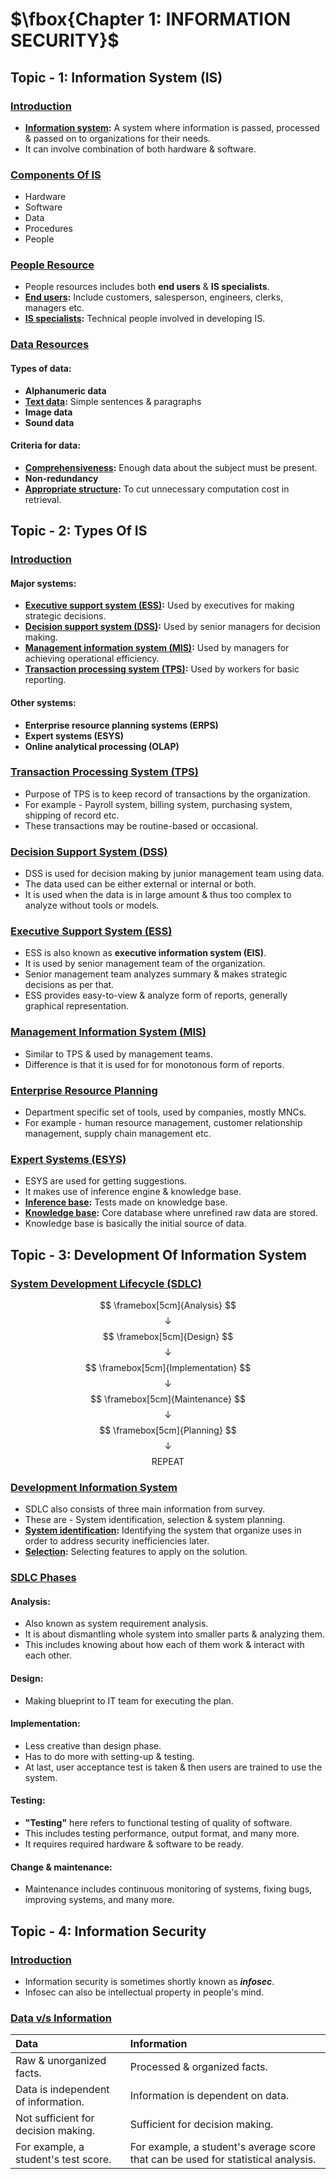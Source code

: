 # $\fbox{Chapter 1: INFORMATION SECURITY}$





## **Topic - 1: Information System (IS)**

### <u>Introduction</u>

- **<u>Information system</u>:** A system where information is passed, processed & passed on to organizations for their needs.
- It can involve combination of both hardware & software.


### <u>Components Of IS</u>

- Hardware
- Software
- Data
- Procedures
- People


### <u>People Resource</u>

- People resources includes both **end users** & **IS specialists**.
- **<u>End users</u>:** Include customers, salesperson, engineers, clerks, managers etc.
- **<u>IS specialists</u>:** Technical people involved in developing IS.


### <u>Data Resources</u>

#### Types of data:

- **Alphanumeric data**
- **<u>Text data</u>:** Simple sentences & paragraphs
- **Image data**
- **Sound data**

#### Criteria for data:

- **<u>Comprehensiveness</u>:** Enough data about the subject must be present.
- **Non-redundancy**
- **<u>Appropriate structure</u>:** To cut unnecessary computation cost in retrieval.



## **Topic - 2: Types Of IS**

### <u>Introduction</u>

#### Major systems:

- **<u>Executive support system (ESS)</u>:** Used by executives for making strategic decisions.
- **<u>Decision support system (DSS)</u>:** Used by senior managers for decision making.
- **<u>Management information system (MIS)</u>:** Used by managers for achieving operational efficiency.
- **<u>Transaction processing system (TPS)</u>:** Used by workers for basic reporting.

#### Other systems:

- **Enterprise resource planning systems (ERPS)**
- **Expert systems (ESYS)**
- **Online analytical processing (OLAP)**


### <u>Transaction Processing System (TPS)</u>

- Purpose of TPS is to keep record of transactions by the organization.
- For example - Payroll system, billing system, purchasing system, shipping of record etc.
- These transactions may be routine-based or occasional.


### <u>Decision Support System (DSS)</u>

- DSS is used for decision making by junior management team using data.
- The data used can be either external or internal or both.
- It is used when the data is in large amount & thus too complex to analyze without tools or models.


### <u>Executive Support System (ESS)</u>

- ESS is also known as **executive information system (EIS)**.
- It is used by senior management team of the organization.
- Senior management team analyzes summary & makes strategic decisions as per that.
- ESS provides easy-to-view & analyze form of reports, generally graphical representation.


### <u>Management Information System (MIS)</u>

- Similar to TPS & used by management teams.
- Difference is that it is used for for monotonous form of reports.


### <u>Enterprise Resource Planning</u>

- Department specific set of tools, used by companies, mostly MNCs.
- For example - human resource management, customer relationship management, supply chain management etc.


### <u>Expert Systems (ESYS)</u>

- ESYS are used for getting suggestions.
- It makes use of inference engine & knowledge base.
- **<u>Inference base</u>:** Tests made on knowledge base.
- **<u>Knowledge base</u>:** Core database where unrefined raw data are stored.
- Knowledge base is basically the initial source of data.



## **Topic - 3: Development Of Information System**

### <u>System Development Lifecycle (SDLC)</u>

$$ \framebox[5cm]{Analysis} $$
$$ \downarrow $$
$$ \framebox[5cm]{Design} $$
$$ \downarrow $$
$$ \framebox[5cm]{Implementation} $$
$$ \downarrow $$
$$ \framebox[5cm]{Maintenance} $$
$$ \downarrow $$
$$ \framebox[5cm]{Planning} $$
$$ \downarrow $$
$$ \text{REPEAT} $$


### <u>Development Information System</u>

- SDLC also consists of three main information from survey.
- These are - System identification, selection & system planning.
- **<u>System identification</u>:** Identifying the system that organize uses in order to address security inefficiencies later.
- **<u>Selection</u>:** Selecting features to apply on the solution.


### <u>SDLC Phases</u>

#### Analysis:

- Also known as system requirement analysis.
- It is about dismantling whole system into smaller parts & analyzing them.
- This includes knowing about how each of them work & interact with each other.

#### Design:

- Making blueprint to IT team for executing the plan.

#### Implementation:

- Less creative than design phase.
- Has to do more with setting-up & testing.
- At last, user acceptance test is taken & then users are trained to use the system.

#### Testing:

- **"Testing"** here refers to functional testing of quality of software.
- This includes testing performance, output format, and many more.
- It requires required hardware & software to be ready.

#### Change & maintenance:

- Maintenance includes continuous monitoring of systems, fixing bugs, improving systems, and many more.



## **Topic - 4: Information Security**

### <u>Introduction</u>

- Information security is sometimes shortly known as ***infosec***.
- Infosec can also be intellectual property in people's mind.


### <u>Data v/s Information</u>

| Data                                 | Information                                                                       |
| :----------------------------------- | :-------------------------------------------------------------------------------- |
| Raw & unorganized facts.             | Processed & organized facts.                                                      |
| Data is independent of information.  | Information is dependent on data.                                                 |
| Not sufficient for decision making.  | Sufficient for decision making.                                                   |
| For example, a student's test score. | For example, a student's average score that can be used for statistical analysis. |
